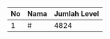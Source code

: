 | No | Nama            | Jumlah Level |
|----|-----------------|--------------|
| 1  | #    |    4824        |
